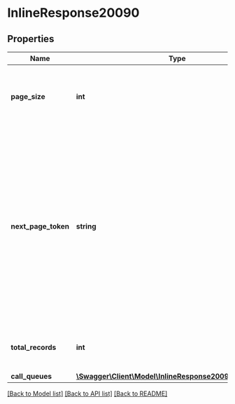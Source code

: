# InlineResponse20090

## Properties
Name | Type | Description | Notes
------------ | ------------- | ------------- | -------------
**page_size** | **int** | The number of records returned from a single API call. | [optional] 
**next_page_token** | **string** | The next page token is used to paginate through large result sets. A next page token will be returned whenever the set of available results exceeds the current page size. The expiration period for this token is 15 minutes. | [optional] 
**total_records** | **int** | The total number of records found for this query. | [optional] 
**call_queues** | [**\Swagger\Client\Model\InlineResponse20090CallQueues[]**](InlineResponse20090CallQueues.md) |  | [optional] 

[[Back to Model list]](../README.md#documentation-for-models) [[Back to API list]](../README.md#documentation-for-api-endpoints) [[Back to README]](../README.md)


